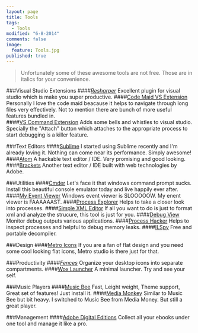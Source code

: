 ```yaml
---
layout: page
title: Tools
tags: 
  - Tools
modified: "6-8-2014"
comments: false
image: 
  feature: Tools.jpg
published: true
---
```


> Unfortunately some of these awesome tools are not free. Those are in italics for your convenience.

###Visual Studio Extensions
####*[Resharper](http://www.jetbrains.com/resharper/)*
Excellent plugin for visual studio which is make you super productive.
####[Code Maid VS Extension](http://www.codemaid.net/)
Personally I love the code maid beacause it helps to navigate through long files very effectively. Not to mention there are bunch of more useful features bundled in.  
####[VS Command Extension](http://vscommands.squaredinfinity.com/)
Adds some bells and whistles to visual studio. Specially the "Attach" button which attaches to the appropriate process to start debugging is a killer feature.

###Text Editors
####[Sublime](http://www.sublimetext.com/)
I started using Sublime recently and I'm already loving it. Nothing can come near its performance. Simply awesome!
####[Atom](http://atom.io/)
A hackable text editor / IDE. Very promising and good looking.
####[Brackets](http://brackets.io/?lang=en)
Another text editor / IDE built with web technologies by Adobe.

###Utilities
####[Cmder](http://bliker.github.io/cmder/)
Let's face it that windows command prompt sucks. Install this beautiful console emulator today and live happily ever after.
####[My Event Viewer](http://www.nirsoft.net/utils/my_event_viewer.html)
Windows event viewer is SLOOOOOW. My enent viewer is FAAAAAAST.
####[Process Explorer](http://technet.microsoft.com/en-us/sysinternals/bb896653.aspx)
Helps to take a closer look into processes.
####[Simple XML Editor](http://www.firstobject.com/dn_editor.htm)
If all you want to do is just to format xml and analyze the strucure, this tool is just for you.
####[Debug View](http://technet.microsoft.com/en-us/sysinternals/bb896647.aspx)
Monitor debug outputs various applications.
####[Process Hacker](http://processhacker.sourceforge.net/)
Helps to inspect processes and helpful to debug memory leaks.
####[ILSpy](http://ilspy.net/)
Free and portable decompiler.

###Design
####[Metro Icons](http://www.syncfusion.com/downloads/metrostudio)
If you are a fan of flat design and you need some cool looking flat icons, Metro studio is there just for that.

###Productivity
####*[Fences](http://www.stardock.com/products/fences/)*
Organize your desktop icons into separate compartments.
####[Wox Launcher](https://www.getwox.com/)
A minimal launcher. Try and see your self.

###Music Players
####[Music Bee](http://getmusicbee.com/)
Fast, Leight weight, Theme support, Great set of features! Just install it.
####[Media Monkey](http://www.mediamonkey.com/)
Similar to Music Bee but bit heavy. I switched to Music Bee from Media Money. But still a great player.

###Management
####[Adobe Digital Editions](http://www.adobe.com/solutions/ebook/digital-editions.html)
Collect all your ebooks under one tool and manage it like a pro. 